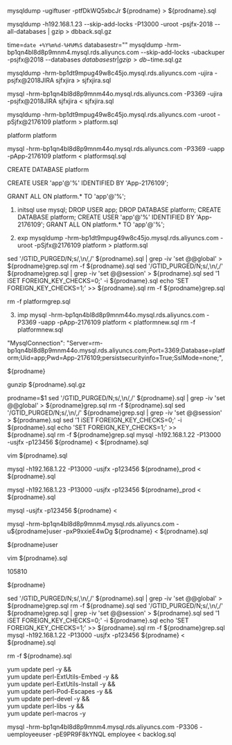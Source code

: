 
mysqldump -ugiftuser -ptfDkWQ5xbcJr ${prodname} > ${prodname}.sql

mysqldump -h192.168.1.23 --skip-add-locks -P13000 -uroot -psjfx-2018 --all-databases | gzip > dbback.sql.gz

time=`date +%Y%m%d-%H%M%S`
databasestr=""
mysqldump -hrm-bp1qn4bl8d8p9mnm4.mysql.rds.aliyuncs.com --skip-add-locks -ubackuper -psjfx@2018 --databases $databasestr | gzip > db-$time.sql.gz





 mysqldump -hrm-bp1dt9mpug49w8c45jo.mysql.rds.aliyuncs.com -ujira -psjfx@2018JIRA sjfxjira > sjfxjira.sql



mysql -hrm-bp1qn4bl8d8p9mnm44o.mysql.rds.aliyuncs.com -P3369 -ujira -psjfx@2018JIRA sjfxjira < sjfxjira.sql


mysqldump -hrm-bp1dt9mpug49w8c45jo.mysql.rds.aliyuncs.com -uroot -pSjfx@2176109 platform > platform.sql

platform
platform

mysql -hrm-bp1qn4bl8d8p9mnm44o.mysql.rds.aliyuncs.com -P3369 -uapp -pApp-2176109 platform < platformsql.sql

CREATE DATABASE platform

CREATE USER 'app'@'%' IDENTIFIED BY 'App-2176109';

GRANT ALL ON platform.* TO 'app'@'%';


1. initsql
use mysql;
DROP USER  app;
DROP DATABASE platform;
CREATE DATABASE platform;
CREATE USER 'app'@'%' IDENTIFIED BY 'App-2176109';
GRANT ALL ON platform.* TO 'app'@'%';

2. exp
mysqldump -hrm-bp1dt9mpug49w8c45jo.mysql.rds.aliyuncs.com -uroot -pSjfx@2176109 platform > platform.sql

sed '/GTID_PURGED/N;s/,\n/,/' ${prodname}.sql | grep -iv 'set @@global' > ${prodname}grep.sql
rm -f ${prodname}.sql
sed '/GTID_PURGED/N;s/,\n/,/' ${prodname}grep.sql | grep -iv 'set @@session' > ${prodname}.sql
sed '1 iSET FOREIGN_KEY_CHECKS=0;' -i ${prodname}.sql
echo 'SET FOREIGN_KEY_CHECKS=1;' >> ${prodname}.sql
rm -f ${prodname}grep.sql

rm -f platformgrep.sql

3. imp
mysql -hrm-bp1qn4bl8d8p9mnm44o.mysql.rds.aliyuncs.com -P3369 -uapp -pApp-2176109 platform < platformnew.sql
rm -f platformnew.sql

"MysqlConnection": "Server=rm-bp1qn4bl8d8p9mnm44o.mysql.rds.aliyuncs.com;Port=3369;Database=platform;Uid=app;Pwd=App-2176109;persistsecurityinfo=True;SslMode=none;",

${prodname}

gunzip ${prodname}.sql.gz


prodname=$1
sed '/GTID_PURGED/N;s/,\n/,/' ${prodname}.sql | grep -iv 'set @@global' > ${prodname}grep.sql
rm -f ${prodname}.sql
sed '/GTID_PURGED/N;s/,\n/,/' ${prodname}grep.sql | grep -iv 'set @@session' > ${prodname}.sql
sed '1 iSET FOREIGN_KEY_CHECKS=0;' -i ${prodname}.sql
echo 'SET FOREIGN_KEY_CHECKS=1;' >> ${prodname}.sql
rm -f ${prodname}grep.sql
mysql -h192.168.1.22 -P13000 -usjfx -p123456 ${prodname} < ${prodname}.sql


vim ${prodname}.sql


mysql -h192.168.1.22 -P13000 -usjfx -p123456 ${prodname}_prod < ${prodname}.sql

mysql -h192.168.1.23 -P13000 -usjfx -p123456 ${prodname}_prod < ${prodname}.sql

mysql -usjfx -p123456 ${prodname} < 

mysql -hrm-bp1qn4bl8d8p9mnm4.mysql.rds.aliyuncs.com -u${prodname}user -pxP9xxieE4wDg ${prodname} < ${prodname}.sql

${prodname}user

vim ${prodname}.sql

105810

${prodname}

sed '/GTID_PURGED/N;s/,\n/,/' ${prodname}.sql | grep -iv 'set @@global' > ${prodname}grep.sql
rm -f ${prodname}.sql
sed '/GTID_PURGED/N;s/,\n/,/' ${prodname}grep.sql | grep -iv 'set @@session' > ${prodname}.sql
sed '1 iSET FOREIGN_KEY_CHECKS=0;' -i ${prodname}.sql
echo 'SET FOREIGN_KEY_CHECKS=1;' >> ${prodname}.sql
rm -f ${prodname}grep.sql
mysql -h192.168.1.22 -P13000 -usjfx -p123456 ${prodname} < ${prodname}.sql

rm -f ${prodname}.sql



yum update perl -y && \
yum update perl-ExtUtils-Embed -y && \
yum update perl-ExtUtils-Install -y && \
yum update perl-Pod-Escapes -y && \
yum update perl-devel -y && \
yum update perl-libs -y && \
yum update perl-macros -y 



mysql -hrm-bp1qn4bl8d8p9mnm4.mysql.rds.aliyuncs.com -P3306 -uemployeeuser -pE9PR9F8kYNQL employee < backlog.sql